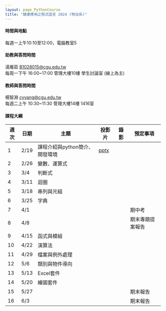 ```yaml
---
layout: page_PythonCourse
title: "健康應用之程式語言 2024 (物治系)"
---
```

<!---
課程代碼 GT0174
開課序號 61033
學生人數 49人
-->

#### 時間與地點
每週一上午10:10至12:00，電腦教室5<br/>

#### 助教與答問時間
湯雁茹 B1028015@cgu.edu.tw <br/>
每周一下午 16:00~17:00 管理大樓10樓 學生討論室 (線上為主) <br/>

#### 教師與答問時間
楊智淵 cyyang@cgu.edu.tw <br/>
每週二上午 10:30~11:30 管理大樓14樓 1416室<br/>

#### 課程大綱

|週次|日期   |主題                       |投影片   |錄影       | 預定事項     |
|--- |---   |---                        |---     |---        |---       |
|1   |2/19  | 課程介紹與python簡介、開發環境       | [pptx](https://changgunguniversity-my.sharepoint.com/:p:/g/personal/d000019097_cgu_edu_tw/EWE2xpbRm9tLhgnKREF8LYABDFQ8D7Vm7N0F1dwjnPosrQ?e=rhte1G)        |          |          |
|2   |2/26  | 變數、運算式               |         |          |          |
|3   |3/4   | 判斷式                     |         |         |           |
|4   |3/11  | 迴圈                       |        |        |           |
|5   |3/18  | 串列與元組                  |       |         |           |
|6   |3/25  | 字典                       |        |         |           |
|7   |4/1   |                           |        |         | 期中考     |
|8   |4/8   |                           |      |         |  期末專題提案報告  |
|9   |4/15  | 函式與模組                |      |         |              |
|10  |4/22  | 演算法                    |      |         |              |
|11  |4/29  | 檔案與例外處理            |      |         |              |
|12  |5/6   | 類別與物件導向            |      |         |              |
|13  |5/13  | Excel套件                 |      |         |              |
|14  |5/20  | 繪圖套件                  |      |         |               |
|15  |5/27  |                           |      |         |  期末報告      |
|16  |6/3   |                           |      |         |  期末報告       |

<br/>

